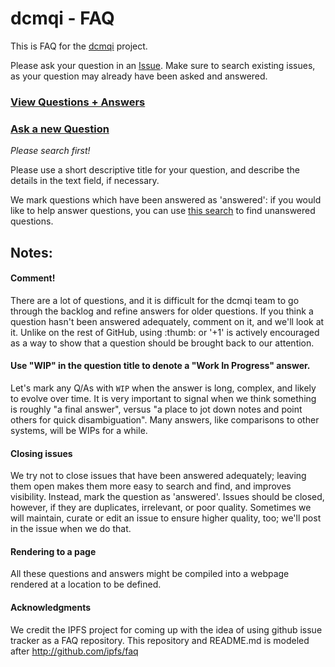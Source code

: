# dcmqi - FAQ

This is FAQ for the [dcmqi](http://github.com/qiicr/dcmqi) project.

Please ask your question in an [Issue](https://github.com/qiicr/dcmqi-faq/issues).
Make sure to search existing issues, as your question may already have been
asked and answered.

### [View Questions + Answers](https://github.com/qiicr/dcmqi-faq/issues)
### [Ask a new Question](https://github.com/qiicr/dcmqi-faq/issues/new)
_Please search first!_

Please use a short descriptive title for your question, and describe the
details in the text field, if necessary.

We mark questions which have been answered as 'answered': if you would like to
help answer questions, you can use [this
search](https://github.com/qiicr/dcmqi-faq/issues?utf8=%E2%9C%93&q=is%3Aopen+is%3Aissue+-label%3Aanswered)
to find unanswered questions. 

## Notes:

#### Comment!

There are a lot of questions, and it is difficult for the dcmqi team to go
through the backlog and refine answers for older questions. If you think a
question hasn't been answered adequately, comment on it, and we'll look at it.
Unlike on the rest of GitHub, using :thumb: or '+1' is actively encouraged as a
way to show that a question should be brought back to our attention.

#### Use "WIP" in the question title to denote a "Work In Progress" answer.

Let's mark any Q/As with `WIP` when the answer is long, complex, and likely to
evolve over time. It is very important to signal when we think something is
roughly "a final answer", versus "a place to jot down notes and point others
for quick disambiguation". Many answers, like comparisons to other systems,
will be WIPs for a while.

#### Closing issues

We try not to close issues that have been answered adequately; leaving them
open makes them more easy to search and find, and improves visibility. Instead,
mark the question as 'answered'. Issues should be closed, however, if they are
duplicates, irrelevant, or poor quality. Sometimes we will maintain, curate or
edit an issue to ensure higher quality, too; we'll post in the issue when we do
that. 

#### Rendering to a page

All these questions and answers might be compiled into a webpage rendered at a
location to be defined.

#### Acknowledgments

We credit the IPFS project for coming up with the idea of using github issue
tracker as a FAQ repository. This repository and README.md is modeled after
http://github.com/ipfs/faq
